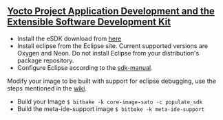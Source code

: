 ## [Yocto Project Application Development and the Extensible Software Development Kit](https://www.yoctoproject.org/docs/2.5/sdk-manual/sdk-manual.htm)


- Install the eSDK download from [here](http://downloads.yoctoproject.org/releases/yocto/yocto-2.5/toolchain/)
- Install eclipse from the Eclipse site. Current supported versions are Oxygen and Neon. Do not install Eclipse from your distribution's package repository. 
- Configure Eclipse according to the [sdk-manual](https://www.yoctoproject.org/docs/2.5/sdk-manual/sdk-manual.html#oxygen-setting-up-the-eclipse-ide).

Modify your image to be built with support for eclipse debugging, use the steps mentioned in the [wiki](https://wiki.yoctoproject.org/wiki/TipsAndTricks/RunningEclipseAgainstBuiltImage).

- Build your Image ```$ bitbake -k core-image-sato -c populate_sdk```
- Build the meta-ide-support image ```$ bitbake -k meta-ide-support```